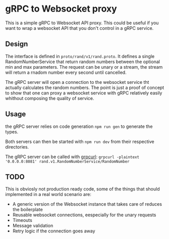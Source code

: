 # gRPC to Websocket proxy

This is a simple gRPC to Websocket API proxy. This could be useful if you want to wrap a websocket API that you don't control in a gRPC service.

## Design

The interface is defined in `proto/rand/v1/rand.proto`. It defines a single RandomNumberService that return random numbers between the optional min and max parameters. The request can be unary or a stream, the stream will return a rnadom number every second until cancelled.

The gRPC server will open a connection to the websocket service tht actually calculates the random numbers. The point is just a proof of concept to show that one can proxy a websocket service with gRPC relatively easily whithout composing the quality of service.

## Usage

the gRPC server relies on code generation `npm run gen` to generate the types.

Both servers can then be started with `npm run dev` from their respective directories.

The gRPC server can be called with [grpcurl](https://github.com/fullstorydev/grpcurl): `grpcurl -plaintext '0.0.0.0:8081' rand.v1.RandomNumberService/RandomNumber`

## TODO

This is obviosly not production ready code, some of the things that should implemented in a real world scenario are:
* A generic version of the Websocket instance that takes care of reduces the boilerplate
* Reusable websocket connections, eespecially for the unary requests
* Timeouts
* Message validation
* Retry logic if the connection goes away
